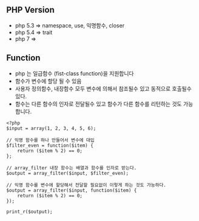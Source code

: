 ## PHP Version
- php 5.3 => namespace, use, 익명함수, closer
- php 5.4 => trait
- php 7 => 


## Function
- php 는 일급함수 (fist-class function)을 지원합니다
- 함수가 변수에 할당 될 수 있음
- 사용자 정의함수, 내장함수 모두 변수에 의해서 참조될수 있고 동적으로 호출될수 있다.
- 함수는 다른 함수의 인자로 전달될수 있고 함수가 다른 함수를 리턴하는 것도 가능합니다.

```
<?php
$input = array(1, 2, 3, 4, 5, 6);

// 익명 함수를 하나 만들어서 변수에 대입
$filter_even = function($item) {
    return ($item % 2) == 0;
};

// array_filter 내장 함수는 배열과 함수를 인자로 받는다.
$output = array_filter($input, $filter_even);

// 익명 함수를 변수에 할당해서 전달할 필요없이 이렇게 하는 것도 가능하다.
$output = array_filter($input, function($item) {
    return ($item % 2) == 0;
});

print_r($output);
```
